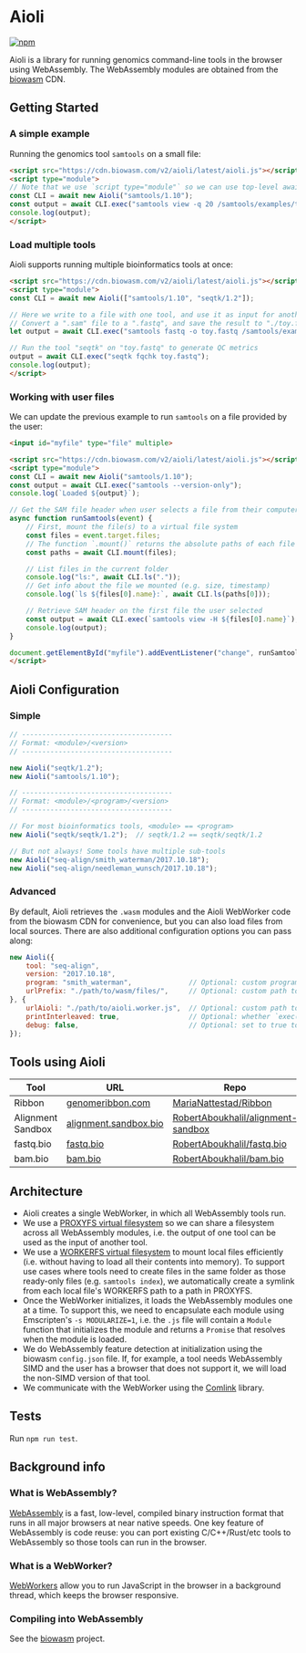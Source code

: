 # Aioli

[![npm](https://img.shields.io/npm/v/@biowasm/aioli)](https://www.npmjs.com/package/@biowasm/aioli)

Aioli is a library for running genomics command-line tools in the browser using WebAssembly. The WebAssembly modules are obtained from the [biowasm](https://github.com/biowasm/biowasm) CDN.


## Getting Started

### A simple example

Running the genomics tool `samtools` on a small file:

```html
<script src="https://cdn.biowasm.com/v2/aioli/latest/aioli.js"></script>
<script type="module">
// Note that we use `script type="module"` so we can use top-level await statements
const CLI = await new Aioli("samtools/1.10");
const output = await CLI.exec("samtools view -q 20 /samtools/examples/toy.sam");
console.log(output);
</script>
```

### Load multiple tools

Aioli supports running multiple bioinformatics tools at once:

```html
<script src="https://cdn.biowasm.com/v2/aioli/latest/aioli.js"></script>
<script type="module">
const CLI = await new Aioli(["samtools/1.10", "seqtk/1.2"]);

// Here we write to a file with one tool, and use it as input for another tool.
// Convert a ".sam" file to a ".fastq", and save the result to "./toy.fastq"
let output = await CLI.exec("samtools fastq -o toy.fastq /samtools/examples/toy.sam");

// Run the tool "seqtk" on "toy.fastq" to generate QC metrics
output = await CLI.exec("seqtk fqchk toy.fastq");
console.log(output);
</script>
```

### Working with user files

We can update the previous example to run `samtools` on a file provided by the user:

```html
<input id="myfile" type="file" multiple>

<script src="https://cdn.biowasm.com/v2/aioli/latest/aioli.js"></script>
<script type="module">
const CLI = await new Aioli("samtools/1.10");
const output = await CLI.exec("samtools --version-only");
console.log(`Loaded ${output}`);

// Get the SAM file header when user selects a file from their computer
async function runSamtools(event) {
    // First, mount the file(s) to a virtual file system
    const files = event.target.files;
    // The function `.mount()` returns the absolute paths of each file mounted
    const paths = await CLI.mount(files);

    // List files in the current folder
    console.log("ls:", await CLI.ls("."));
    // Get info about the file we mounted (e.g. size, timestamp)
    console.log(`ls ${files[0].name}:`, await CLI.ls(paths[0]));

    // Retrieve SAM header on the first file the user selected
    const output = await CLI.exec(`samtools view -H ${files[0].name}`);
    console.log(output);
}

document.getElementById("myfile").addEventListener("change", runSamtools, false);
</script>
```


## Aioli Configuration

### Simple

```javascript
// -------------------------------------
// Format: <module>/<version>
// -------------------------------------

new Aioli("seqtk/1.2");
new Aioli("samtools/1.10");

// -------------------------------------
// Format: <module>/<program>/<version>
// -------------------------------------

// For most bioinformatics tools, <module> == <program>
new Aioli("seqtk/seqtk/1.2");  // seqtk/1.2 == seqtk/seqtk/1.2

// But not always! Some tools have multiple sub-tools
new Aioli("seq-align/smith_waterman/2017.10.18");
new Aioli("seq-align/needleman_wunsch/2017.10.18");
```

### Advanced

By default, Aioli retrieves the `.wasm` modules and the Aioli WebWorker code from the biowasm CDN for convenience, but you can also load files from local sources. There are also additional configuration options you can pass along:

```javascript
new Aioli({
    tool: "seq-align",
    version: "2017.10.18",
    program: "smith_waterman",              // Optional: custom program to run within the tool; not needed for most tools (default=same as "tool" name)
    urlPrefix: "./path/to/wasm/files/",     // Optional: custom path to .js/.wasm files; for local biowasm development (default=biowasm CDN)
}, {
    urlAioli: "./path/to/aioli.worker.js",  // Optional: custom path to aioli.js and aioli.worker.js; for local Aioli development (default=biowasm CDN)
    printInterleaved: true,                 // Optional: whether `exec()` returns interleaved stdout/stderr; if false, returns object with stdout/stderr keys (default=true)
    debug: false,                           // Optional: set to true to see console log messages for debugging (default=false)
});
```

## Tools using Aioli

| Tool | URL | Repo |
|-|-|-|
| Ribbon | [genomeribbon.com](https://genomeribbon.com) | [MariaNattestad/Ribbon](https://github.com/MariaNattestad/Ribbon) |
| Alignment Sandbox | [alignment.sandbox.bio](https://alignment.sandbox.bio/) | [RobertAboukhalil/alignment-sandbox](https://github.com/robertaboukhalil/alignment-sandbox) |
| fastq.bio | [fastq.bio](http://www.fastq.bio/) | [RobertAboukhalil/fastq.bio](https://github.com/robertaboukhalil/fastq.bio) |
| bam.bio | [bam.bio](http://www.bam.bio/) | [RobertAboukhalil/bam.bio](https://github.com/robertaboukhalil/bam.bio) |


## Architecture

* Aioli creates a single WebWorker, in which all WebAssembly tools run.
* We use a [PROXYFS virtual filesystem](https://emscripten.org/docs/api_reference/Filesystem-API.html#filesystem-api-proxyfs) so we can share a filesystem across all WebAssembly modules, i.e. the output of one tool can be used as the input of another tool.
* We use a [WORKERFS virtual filesystem](https://emscripten.org/docs/api_reference/Filesystem-API.html#filesystem-api-workerfs) to mount local files efficiently (i.e. without having to load all their contents into memory). To support use cases where tools need to create files in the same folder as those ready-only files (e.g. `samtools index`), we automatically create a symlink from each local file's WORKERFS path to a path in PROXYFS.
* Once the WebWorker initializes, it loads the WebAssembly modules one at a time. To support this, we need to encapsulate each module using Emscripten's `-s MODULARIZE=1`, i.e. the `.js` file will contain a `Module` function that initializes the module and returns a `Promise` that resolves when the module is loaded.
* We do WebAssembly feature detection at initialization using the biowasm `config.json` file. If, for example, a tool needs WebAssembly SIMD and the user has a browser that does not support it, we will load the non-SIMD version of that tool.
* We communicate with the WebWorker using the [Comlink](https://github.com/GoogleChromeLabs/comlink) library.


## Tests

Run `npm run test`.

## Background info

### What is WebAssembly?
[WebAssembly](https://developer.mozilla.org/en-US/docs/WebAssembly) is a fast, low-level, compiled binary instruction format that runs in all major browsers at near native speeds. One key feature of WebAssembly is code reuse: you can port existing C/C++/Rust/etc tools to WebAssembly so those tools can run in the browser.

### What is a WebWorker?
[WebWorkers](https://developer.mozilla.org/en-US/docs/Web/API/Web_Workers_API) allow you to run JavaScript in the browser in a background thread, which keeps the browser responsive.

### Compiling into WebAssembly
See the [biowasm](https://github.com/biowasm/biowasm/) project.
